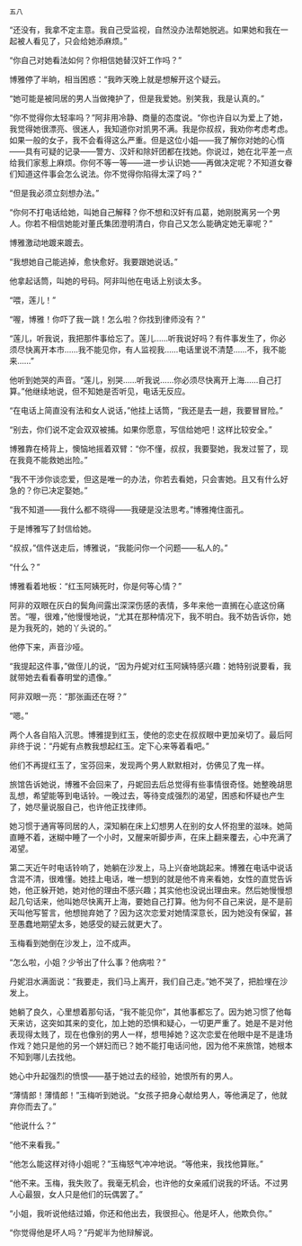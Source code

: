     五八 

   “还没有，我拿不定主意。我自己受监视，自然没办法帮她脱逃。如果她和我在一起被人看见了，只会给她添麻烦。”

   “你自己对她看法如何？你相信她替汉奸工作吗？”

   博雅停了半晌，相当困惑：“我昨天晚上就是想解开这个疑云。

   “她可能是被同居的男人当做掩护了，但是我爱她。别笑我，我是认真的。”

   “你不觉得你太轻率吗？”阿非用冷静、商量的态度说。“你也许自以为爱上了她，我觉得她很漂亮、很迷人，我知道你对凯男不满。我是你叔叔，我劝你考虑考虑。如果一般的女子，我不会看得这么严重。但是这位小姐——我了解你对她的心惰——具有可疑的记录——警方、汉奸和除奸团都在找她。你说过，她在北平差一点给我们家惹上麻烦。你何不等一等——进一步认识她——再做决定呢？不知道女眷们知道这件事会怎么说法。你不觉得你陷得太深了吗？”

   “但是我必须立刻想办法。”

   “你何不打电话给她，叫她自己解释？你不想和汉奸有瓜葛，她刚脱离另一个男人。你若不相信她能对董氏集团澄明清白，你自己又怎么能确定她无辜呢？”

   博雅激动地踱来踱去。

   “我想她自己能逃掉，愈快愈好。我要跟她说话。”

   他拿起话筒，叫她的号码。阿非叫他在电话上别谈太多。

   “喂，莲儿！”

   “喔，博雅！你吓了我一跳！怎么啦？你找到律师没有？”

   “莲儿，听我说，我把那件事给忘了。莲儿……听我说好吗？有件事发生了，你必须尽快离开本市……我不能见你，有人监视我……电话里说不清楚……不，我不能来……”

   他听到她哭的声音。“莲儿，别哭……听我说……你必须尽快离开上海……自己打算。”他继续地说，但不知她是否听见，电话无反应。

   “在电话上简直没有法和女人说话，”他挂上话筒，“我还是去一趟，我要冒冒险。”

   “别去，你们说不定会双双被捕。如果你愿意，写信给她吧！这样比较安全。”

   博雅靠在椅背上，懊恼地摇着双臂：“你不懂，叔叔，我要娶她，我发过誓了，现在我竟不能救她出险。”

   “我不干涉你谈恋爱，但这是唯一的办法，你若去看她，只会害她。且又有什么好急的？你已决定娶她。”

   “我不知道——我什么都不晓得——我硬是没法思考。”博雅掩住面孔。

   于是博雅写了封信给她。

   “叔叔，”信件送走后，博雅说，“我能问你一个问题——私人的。”

   “什么？”

   博雅看着地板：“红玉阿姨死时，你是何等心情？”

   阿非的双眼在灰白的鬓角间露出深深伤感的表情，多年来他一直搁在心底这份痛苦。“喔，很难，”他慢慢地说，“尤其在那种情况下，我不明白。我不妨告诉你，她是为我死的，她的丫头说的。”

   他停下来，声音沙哑。

   “我提起这件事，”做侄儿的说，“因为丹妮对红玉阿姨特感兴趣：她特别说要看，我就带她去看看春明堂的遗像。”

   阿非双眼一亮：“那张画还在呀？”

   “嗯。”

   两个人各自陷入沉思。博雅提到红玉，使他的恋史在叔叔眼中更加亲切了。最后阿非终于说：“丹妮有点教我想起红玉。定下心来等着看吧。”

   他们不再提红玉了，宝芬回来，发现两个男人默默相对，仿佛见了鬼一样。

   旅馆告诉她说，博雅不会回来了，丹妮回去后总觉得有些事情很奇怪。她整晚胡思乱想，希望能等到电话铃。一晚过去，等待变成强烈的渴望，困惑和怀疑也产生了，她尽量说服自己，也许他正找律师。

   她习惯于通宵等同居的人，深知躺在床上幻想男人在别的女人怀抱里的滋味。她简直睡不着，迷糊中睡了一个小时，又醒来听脚步声，在床上翻来覆去，心中充满了渴望。

   第二天近午时电话铃响了，她躺在沙发上，马上兴奋地跳起来。博雅在电话中说话含混不清，很难懂。她挂上电话，唯一想到的就是他不肯来看她，女性的直觉告诉她，他正躲开她，她对他的理由不感兴趣；其实他也没说出理由来。然后她慢慢想起几句话来，他叫她尽快离开上海，要她自己打算。他为何不自己来说，是不是前天叫他写誓言，他想抛弃她了？因为这次恋爱对她情深意长，因为她没有保留，甚至愚蠢地期望太多，她感受的疑云就更大了。

   玉梅看到她倒在沙发上，泣不成声。

   “怎么啦，小姐？少爷出了什么事？他病啦？”

   丹妮泪水满面说：“我要走，我们马上离开，我们自己走。”她不哭了，把脸埋在沙发上。

   她躺了良久，心里想着那句话，“我不能见你”，其他事都忘了。因为她习惯了他每天来访，这突如其来的变化，加上她的恐惧和疑心，一切更严重了。她是不是对他表现得太贱了，现在也像别的男人一样，想甩掉她？这次恋爱在他眼中是不是逢场作戏？她只是他的另一个姘妇而已？她不能打电话问他，因为他不来旅馆，她根本不知到哪儿去找他。

   她心中升起强烈的愤恨——基于她过去的经验，她恨所有的男人。

   “薄情郎！薄情郎！”玉梅听到她说。“女孩子把身心献给男人，等他满足了，他就弃你而去了。”

   “他说什么？”

   “他不来看我。”

   “他怎么能这样对待小姐呢？”玉梅怒气冲冲地说。“等他来，我找他算账。”

   “他不来。玉梅，我失败了。我毫无机会，也许他的女亲戚们说我的坏话。不过男人心最狠，女人只是他们的玩偶罢了。”

   “小姐，我听说他结过婚，你还和他出去，我很担心。他是坏人，他欺负你。”

   “你觉得他是坏人吗？”丹妮半为他辩解说。

